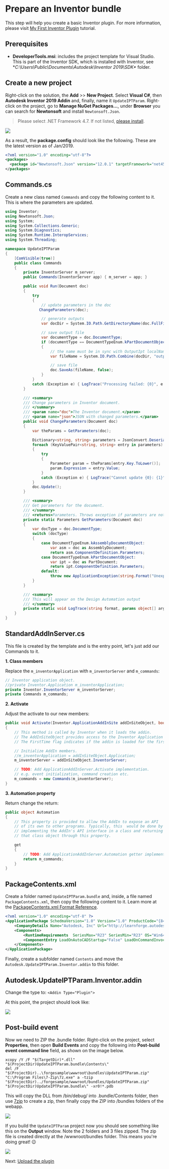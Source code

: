# Prepare an Inventor bundle

This step will help you create a basic Inventor plugin. For more information, please visit [My First Inventor Plugin](https://knowledge.autodesk.com/support/inventor-products/learn-explore/caas/simplecontent/content/my-first-inventor-plug-overview.html) tutorial.

## Prerequisites

- **DeveloperTools.msi**: includes the project template for Visual Studio. This is part of the Inventor SDK, which is installed with Inventor, see **C:\Users\Public\Documents\Autodesk\Inventor 2019\SDK\** folder.

## Create a new project

Right-click on the solution, the **Add** >> **New Project**. Select **Visual C#**, then **Autodesk Inventor 2019 Addin** and, finally, name it `UpdateIPTParam`. Right-click on the project, go to **Manage NuGet Packages...**, under **Browser** you can search for **Newtonsoft** and install `Newtonsoft.Json`. 

> Please select .NET Framework 4.7. If not listed, [please install](https://dotnet.microsoft.com/download/thank-you/net47).

![](_media/designautomation/inventor/new_project.gif)

As a result, the **package.config** should look like the following. These are the latest version as of Jan/2019.

```xml
<?xml version="1.0" encoding="utf-8"?>
<packages>
  <package id="Newtonsoft.Json" version="12.0.1" targetFramework="net45" />
</packages>
```

## Commands.cs

Create a new class named `Commands` and copy the following content to it. This is where the parameters are updated.

```csharp
using Inventor;
using Newtonsoft.Json;
using System;
using System.Collections.Generic;
using System.Diagnostics;
using System.Runtime.InteropServices;
using System.Threading;

namespace UpdateIPTParam
{
    [ComVisible(true)]
    public class Commands
    {
        private InventorServer m_server;
        public Commands(InventorServer app) { m_server = app; }

        public void Run(Document doc)
        {
            try
            {
                // update parameters in the doc
               ChangeParameters(doc);

                // generate outputs
                var docDir = System.IO.Path.GetDirectoryName(doc.FullFileName);

                // save output file
                var documentType = doc.DocumentType;
                if (documentType == DocumentTypeEnum.kPartDocumentObject)
                {
                    // the name must be in sync with OutputIpt localName in Activity
                    var fileName = System.IO.Path.Combine(docDir, "outputFile.ipt");

                    // save file                                                                
                    doc.SaveAs(fileName, false);
                }
            }
            catch (Exception e) { LogTrace("Processing failed: {0}", e.ToString()); }
        }

        /// <summary>
        /// Change parameters in Inventor document.
        /// </summary>
        /// <param name="doc">The Inventor document.</param>
        /// <param name="json">JSON with changed parameters.</param>
        public void ChangeParameters(Document doc)
        {
            var theParams = GetParameters(doc);

            Dictionary<string, string> parameters = JsonConvert.DeserializeObject<Dictionary<string, string>>(System.IO.File.ReadAllText("params.json"));
            foreach (KeyValuePair<string, string> entry in parameters)
            {
                try
                {
                    Parameter param = theParams[entry.Key.ToLower()];
                    param.Expression = entry.Value;
                }
                catch (Exception e) { LogTrace("Cannot update {0}: {1}", entry.Key, e.Message); }
            }
            doc.Update();
        }

        /// <summary>
        /// Get parameters for the document.
        /// </summary>
        /// <returns>Parameters. Throws exception if parameters are not found.</returns>
        private static Parameters GetParameters(Document doc)
        {
            var docType = doc.DocumentType;
            switch (docType)
            {
                case DocumentTypeEnum.kAssemblyDocumentObject:
                    var asm = doc as AssemblyDocument;
                    return asm.ComponentDefinition.Parameters;
                case DocumentTypeEnum.kPartDocumentObject:
                    var ipt = doc as PartDocument;
                    return ipt.ComponentDefinition.Parameters;
                default:
                    throw new ApplicationException(string.Format("Unexpected document type ({0})", docType));
            }
        }

        /// <summary>
        /// This will appear on the Design Automation output
        /// </summary>
        private static void LogTrace(string format, params object[] args) { Trace.TraceInformation(format, args); }
    }
}
```

## StandardAddInServer.cs

This file is created by the template and is the entry point, let's just add our Commands to it.

**1. Class members**

Replace the `m_inventorApplication` with `m_inventorServer` and `m_commands`:

```csharp
// Inventor application object.
//private Inventor.Application m_inventorApplication;
private Inventor.InventorServer m_inventorServer;
private Commands m_commands;
```

**2. Activate**

Adjust the activate to our new members:

```csharp
public void Activate(Inventor.ApplicationAddInSite addInSiteObject, bool firstTime)
{
    // This method is called by Inventor when it loads the addin.
    // The AddInSiteObject provides access to the Inventor Application object.
    // The FirstTime flag indicates if the addin is loaded for the first time.

    // Initialize AddIn members.
    //m_inventorApplication = addInSiteObject.Application;
    m_inventorServer = addInSiteObject.InventorServer;

    // TODO: Add ApplicationAddInServer.Activate implementation.
    // e.g. event initialization, command creation etc.
    m_commands = new Commands(m_inventorServer);
}
```

**3. Automation property**

Return change the return:

```csharp
public object Automation
{
    // This property is provided to allow the AddIn to expose an API 
    // of its own to other programs. Typically, this  would be done by
    // implementing the AddIn's API interface in a class and returning 
    // that class object through this property.

    get
    {
        // TODO: Add ApplicationAddInServer.Automation getter implementation
        return m_commands;
    }
}
```

## PackageContents.xml

Create a folder named `UpdateIPTParam.bundle` and, inside, a file named `PackageContents.xml`, then copy the following content to it. Learn more at the [PackageContents.xml Format Reference](https://knowledge.autodesk.com/search-result/caas/CloudHelp/cloudhelp/2016/ENU/AutoCAD-Customization/files/GUID-BC76355D-682B-46ED-B9B7-66C95EEF2BD0-htm.html).

```xml
<?xml version="1.0" encoding="utf-8" ?>
<ApplicationPackage SchedmaVersion="1.0" Version="1.0" ProductCode="{84fef6aa-abf5-43be-b176-bb6f0c1d6680}" Name="InventorDesignAutomation" Description="Sample Plugin for Inventor" Author="learnforge.autodesk.io">
    <CompanyDetails Name="Autodesk, Inc" Url="http://learnforge.autodesk.io" Email="forge.help@autodesk.com" />
    <Components>
        <RuntimeRequirements  SeriesMax="R23" SeriesMin="R23" OS="Win64" Platform="Inventor" />
        <ComponentEntry LoadOnAutoCADStartup="False" LoadOnCommandInvocation="False" AppDescription="Inventor .NET App to update value of Assembly and Parts parameters" ModuleName="./Contents/Autodesk.UpdateIPTParam.Inventor.addin" AppName="Inventor for Design Automation"/>
    </Components>
</ApplicationPackage>
```

Finally, create a subfolder named `Contents` and move the `Autodesk.UpdateIPTParam.Inventor.addin` to this folder.

## Autodesk.UpdateIPTParam.Inventor.addin

Change the type to: `<Addin Type="Plugin">`

At this point, the project should look like:

![](_media/designautomation/inventor/bundle_folders.png)

## Post-build event

Now we need to ZIP the .bundle folder. Right-click on the project, select **Properties**, then open **Build Events** and copy the following into **Post-build event command line** field, as shown on the image below.

```
xcopy /Y /F "$(TargetDir)*.dll" "$(ProjectDir)UpdateIPTParam.bundle\Contents\"
del /F "$(ProjectDir)..\forgesample\wwwroot\bundles\UpdateIPTParam.zip"
"C:\Program Files\7-Zip\7z.exe" a -tzip "$(ProjectDir)../forgesample/wwwroot/bundles/UpdateIPTParam.zip" "$(ProjectDir)UpdateIPTParam.bundle\" -xr0!*.pdb
```

This will copy the DLL from /bin/debug/ into .bundle/Contents folder, then use [7zip](https://www.7-zip.org/) to create a zip, then finally copy the ZIP into /bundles folders of the webapp.

![](_media/designautomation/inventor/post_build.png)

If you build the `UpdateIPTParam` project now you should see something like this on the **Output** window. Note the 2 folders and 3 files zipped. The zip file is created directly at the /wwwroot/bundles folder. This means you're doing great! :wink:

![](_media/designautomation/inventor/build_output.png)

Next: [Upload the plugin](designautomation/appbundle/netcore)